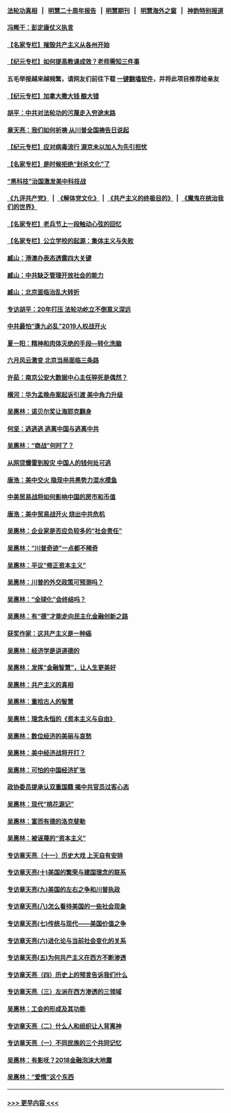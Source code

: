 #### [法轮功真相](https://github.com/gfw-breaker/truth/blob/master/README.md?t=0) &nbsp;&nbsp;|&nbsp;&nbsp; [明慧二十周年报告](https://github.com/gfw-breaker/mh-reports/blob/master/README.md?t=0) &nbsp;&nbsp;|&nbsp;&nbsp;[明慧期刊](https://github.com/gfw-breaker/mh-qikan) &nbsp;&nbsp;|&nbsp;&nbsp; [明慧海外之窗](https://github.com/gfw-breaker/mh-news/blob/master/README.md?t=0) &nbsp;&nbsp;|&nbsp;&nbsp; [神韵特别报道](https://github.com/gfw-breaker/mh-news/blob/master/shenyun.md?t=0)
#### [冯睎干：彭定康仗义执言](../pages/nsc423/n13573222.md?t=03202151) 
#### [【名家专栏】摧毁共产主义从各州开始](../pages/nsc423/n13076376.md?t=03202151) 
#### [【纪元专栏】如何提高教课成效？老师需知三件事](../pages/nsc423/n12417848.md?t=03202151) 
#### 五毛举报越来越频繁，请网友们前往下载 [一键翻墙软件](https://github.com/gfw-breaker/ssr-accounts)，并将此项目推荐给亲友
#### [【纪元专栏】加拿大撒大钱 酿大错](../pages/nsc423/n12406564.md?t=03202151) 
#### [胡平：中共对法轮功的污蔑走入穷途末路](../pages/nsc423/n12266737.md?t=03202151) 
#### [章天亮：我们如何祈祷 从川普全国祷告日说起](../pages/nsc423/n11944627.md?t=03202151) 
#### [【纪元专栏】应对病毒流行 渥京未以加人为先引担忧](../pages/nsc423/n11875714.md?t=03202151) 
#### [【名家专栏】是时候拒绝“封杀文化”了](../pages/nsc423/n11814093.md?t=03202151) 
#### [“黑科技”治国激发美中科技战](../pages/nsc423/n11638056.md?t=03202151) 
#### [《九评共产党》](https://github.com/begood0513/9ping.md/blob/master/README.md) &nbsp;|&nbsp; [《解体党文化》](../../../../jtdwh.md/blob/master/README.md)  &nbsp;|&nbsp; [《共产主义的终极目的》](../../../../gczydzjmd.md/blob/master/README.md) &nbsp;|&nbsp; [《魔鬼在统治我们的世界》](../../../../mgztzwmdsj.md/blob/master/README.md) 
#### [【名家专栏】老兵节上一段触动心弦的回忆](../pages/nsc423/n11646016.md?t=03202151) 
#### [【名家专栏】公立学校的起源：集体主义与失败](../pages/nsc423/n11601833.md?t=03202151) 
#### [臧山：港澳办表态透露四大关键](../pages/nsc423/n11421628.md?t=03202151) 
#### [臧山：中共缺乏管理开放社会的能力](../pages/nsc423/n11407457.md?t=03202151) 
#### [臧山：北京面临治乱大转折](../pages/nsc423/n11406895.md?t=03202151) 
#### [专访胡平：20年打压 法轮功屹立不倒意义深远](../pages/nsc423/n11398800.md?t=03202151) 
#### [中共最怕“逢九必乱”2019人权战开火](../pages/nsc423/n11385248.md?t=03202151) 
#### [夏一阳：精神和肉体灭绝的手段—转化洗脑](../pages/nsc423/n11368250.md?t=03202151) 
#### [六月风云激变 北京当局面临三条路](../pages/nsc423/n11313668.md?t=03202151) 
#### [许茹：南京公安大数据中心主任猝死是偶然？](../pages/nsc423/n11064744.md?t=03202151) 
#### [横河：华为孟晚舟案起诉引渡 美中角力升级](../pages/nsc423/n11027230.md?t=03202151) 
#### [吴惠林：诺贝尔奖让海耶克翻身](../pages/nsc423/n10890049.md?t=03202151) 
#### [何坚：逃逃逃 逃离中国与逃离中共](../pages/nsc423/n10592891.md?t=03202151) 
#### [吴惠林：“商战”何时了？](../pages/nsc423/n10573558.md?t=03202151) 
#### [从网贷爆雷到股灾 中国人的钱何处可逃](../pages/nsc423/n10572800.md?t=03202151) 
#### [唐浩：美中交火 隐现中共黑势力混水摸鱼](../pages/nsc423/n10544040.md?t=03202151) 
#### [中美贸易战将如何影响中国的房市和币值](../pages/nsc423/n10543697.md?t=03202151) 
#### [唐浩：美中贸易战开火 烧出中共危机](../pages/nsc423/n10540126.md?t=03202151) 
#### [吴惠林：企业家是否应负较多的“社会责任”](../pages/nsc423/n10535022.md?t=03202151) 
#### [吴惠林：“川普奇迹”一点都不稀奇](../pages/nsc423/n10512808.md?t=03202151) 
#### [吴惠林：平议“修正资本主义”](../pages/nsc423/n10495724.md?t=03202151) 
#### [吴惠林：川普的外交政策可预测吗？](../pages/nsc423/n10462387.md?t=03202151) 
#### [吴惠林：“全球化”会终结吗？](../pages/nsc423/n10452838.md?t=03202151) 
#### [吴惠林：有“德”才能走向民主化金融创新之路](../pages/nsc423/n10432292.md?t=03202151) 
#### [获奖作家：这共产主义是一种癌](../pages/nsc423/n10431541.md?t=03202151) 
#### [吴惠林：经济学是讲道德的](../pages/nsc423/n10398014.md?t=03202151) 
#### [吴惠林：发挥“金融智慧”，让人生更美好](../pages/nsc423/n10375019.md?t=03202151) 
#### [吴惠林：共产主义的真相](../pages/nsc423/n10351394.md?t=03202151) 
#### [吴惠林：重拾古人的智慧](../pages/nsc423/n10337691.md?t=03202151) 
#### [吴惠林：理念永恒的《资本主义与自由》](../pages/nsc423/n10316274.md?t=03202151) 
#### [吴惠林：数位经济的美丽与哀愁](../pages/nsc423/n10292946.md?t=03202151) 
#### [吴惠林：美中经济战将开打？](../pages/nsc423/n10258825.md?t=03202151) 
#### [吴惠林：可怕的中国经济扩张](../pages/nsc423/n10219147.md?t=03202151) 
#### [政协委员提承认双重国籍 揭中共官员过客心态](../pages/nsc423/n10208809.md?t=03202151) 
#### [吴惠林：现代“桃花源记”](../pages/nsc423/n10185234.md?t=03202151) 
#### [吴惠林：富而有德的洛克斐勒](../pages/nsc423/n10142264.md?t=03202151) 
#### [吴惠林：被诬蔑的“资本主义”](../pages/nsc423/n10124816.md?t=03202151) 
#### [专访章天亮（十一）历史大戏 上天自有安排](../pages/nsc423/n10094905.md?t=03202151) 
#### [专访章天亮(十)美国的繁荣与建国理念的联系](../pages/nsc423/n10094899.md?t=03202151) 
#### [专访章天亮(九)美国的左右之争和川普执政](../pages/nsc423/n10094889.md?t=03202151) 
#### [专访章天亮(八)怎么看待美国的一些社会现象](../pages/nsc423/n10094857.md?t=03202151) 
#### [专访章天亮(七)传统与现代——美国价值之争](../pages/nsc423/n10093140.md?t=03202151) 
#### [专访章天亮(六)进化论与当前社会变化的关系](../pages/nsc423/n10092036.md?t=03202151) 
#### [专访章天亮(五)为何共产主义在西方不断渗透](../pages/nsc423/n10083620.md?t=03202151) 
#### [专访章天亮（四）历史上的预言告诉我们什么](../pages/nsc423/n10083606.md?t=03202151) 
#### [专访章天亮（三）左派在西方渗透的三领域](../pages/nsc423/n10081115.md?t=03202151) 
#### [吴惠林：工会的形成及其功能](../pages/nsc423/n10080633.md?t=03202151) 
#### [专访章天亮（二）什么人和组织让人背离神](../pages/nsc423/n10076637.md?t=03202151) 
#### [专访章天亮（一）不同民族的三个共同记忆](../pages/nsc423/n10074188.md?t=03202151) 
#### [吴惠林：有影呒？2018金融泡沫大地震](../pages/nsc423/n10040534.md?t=03202151) 
#### [吴惠林：“爱情”这个东西](../pages/nsc423/n10019423.md?t=03202151) 

----
#### [ >>> 更早内容 <<< ](../indexes/nsc423-earlier.md)
